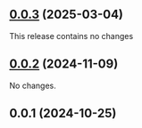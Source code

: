 ## [0.0.3](https://github.com/posva/pinia-colada/compare/@pinia/colada-plugin-debug@0.0.2...@pinia/colada-plugin-debug@0.0.3) (2025-03-04)

This release contains no changes

## [0.0.2](https://github.com/posva/pinia-colada/compare/@pinia/colada-plugin-debug@0.0.1...@pinia/colada-plugin-debug@0.0.2) (2024-11-09)

No changes.

## 0.0.1 (2024-10-25)

